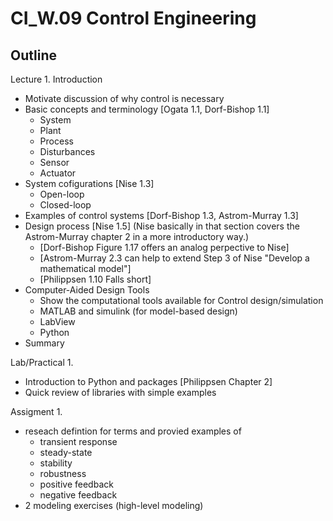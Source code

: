 # CI_W.09 Control Engineering

## Outline


Lecture 1. Introduction
- Motivate discussion of why control is necessary
- Basic concepts and terminology [Ogata 1.1, Dorf-Bishop 1.1]
    - System
    - Plant
    - Process
    - Disturbances
    - Sensor
    - Actuator
- System cofigurations [Nise 1.3]
    - Open-loop
    - Closed-loop
- Examples of control systems [Dorf-Bishop 1.3, Astrom-Murray 1.3]
- Design process [Nise 1.5] (Nise basically in that section covers the Astrom-Murray chapter 2 in a more introductory way.)
    - [Dorf-Bishop Figure 1.17 offers an analog perpective to Nise]
    - [Astrom-Murray 2.3 can help to extend Step 3 of Nise "Develop a mathematical model"]
    - [Philippsen 1.10 Falls short]
- Computer-Aided Design Tools
    - Show the computational tools available for Control design/simulation
    - MATLAB and simulink (for model-based design)
    - LabView
    - Python
- Summary

Lab/Practical 1.
- Introduction to Python and packages [Philippsen Chapter 2]
- Quick review of libraries with simple examples

Assigment 1.
- reseach defintion for terms and provied examples of
    - transient response
    - steady-state
    - stability
    - robustness
    - positive feedback
    - negative feedback
- 2 modeling exercises (high-level modeling)
